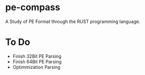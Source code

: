 # pe-compass
A Study of PE Format through the RUST programming language.


# To Do
* Finish 32Bit PE Parsing
* Finish 64Bit PE Parsing
* Optimmization Parsing
